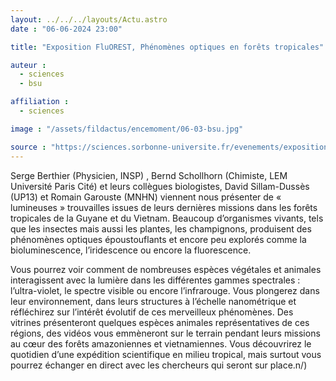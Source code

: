 ```yaml
---
layout: ../../../layouts/Actu.astro
date : "06-06-2024 23:00"

title: "Exposition FluOREST, Phénomènes optiques en forêts tropicales"

auteur :
  - sciences
  - bsu 

affiliation : 
  - sciences

image : "/assets/fildactus/encemoment/06-03-bsu.jpg"

source : "https://sciences.sorbonne-universite.fr/evenements/exposition-fluorest"
---
```


Serge Berthier (Physicien, INSP) , Bernd Schollhorn (Chimiste, LEM Université Paris Cité) et leurs collègues biologistes, David Sillam-Dussès (UP13) et Romain Garouste (MNHN) viennent nous présenter de « lumineuses » trouvailles issues de leurs dernières missions dans les forêts tropicales de la Guyane et du Vietnam. Beaucoup d’organismes vivants, tels que les insectes mais aussi les plantes, les champignons, produisent des phénomènes optiques époustouflants et encore peu explorés comme la bioluminescence, l’iridescence ou encore la fluorescence.

Vous pourrez voir comment de nombreuses espèces végétales et animales interagissent avec la lumière dans les différentes gammes spectrales : l’ultra-violet, le spectre visible ou encore l’infrarouge. Vous plongerez dans leur environnement, dans leurs structures à l’échelle nanométrique et réfléchirez sur l’intérêt évolutif de ces merveilleux phénomènes. Des vitrines présenteront quelques espèces animales représentatives de ces régions, des vidéos vous emmèneront sur le terrain pendant leurs missions au cœur des forêts amazoniennes et vietnamiennes. Vous découvrirez le quotidien d’une expédition scientifique en milieu tropical, mais surtout vous pourrez échanger en direct avec les chercheurs qui seront sur place.n/)